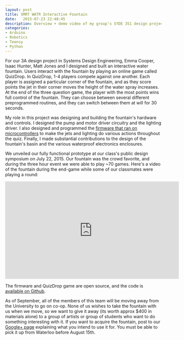 ```yaml
---
layout: post
title: SMRT WATR Interactive Fountain
date:   2015-07-23 22:48:45
description: Overview + demo video of my group's SYDE 351 design project, an interactive water fountain + quiz game.
categories:
- Arduino
- Robotics
- Teensy
- Python
---
```


For our 3A design project in Systems Design Engineering, Emma Cooper, Isaac Hunter, Matt Jones and I designed and built an interactive water fountain. Users interact with the fountain by playing an online game called QuizDrop. In QuizDrop, 1-4 players compete against one another. Each player is assigned a particular corner of the fountain, and as they score points the jet in their corner moves the height of the water spray increases. At the end of the three question game, the player with the most points wins full control of the fountain. They can choose between several different preprogrammed routines, and they can switch between them at will for 30 seconds.

My role in this project was designing and building the fountain's hardware and controls. I designed the pump and motor driver circuitry and the lighting driver. I also designed and programmed the [firmware that ran on microcontrollers](https://github.com/Adam93MT/SMRTWATR/tree/master/controls) to make the jets and lighting do various actions throughout the quiz. Finally, I made substantial contributions to the design of the fountain's basin and the various waterproof electronics enclosures.

We unveiled our fully functional prototype at our class's public design symposium on July 22, 2015. Our fountain was the crowd favorite, and during the three hour event we were able to play ~70 games. Here's a video of the fountain during the end-game while some of our classmates were playing a round:

<iframe width="560" height="315" src="https://www.youtube.com/embed/sUKH4mjTl4k" frameborder="0" allowfullscreen></iframe>

The firmware and QuizDrop game are open source, and the code is [available on Github](https://github.com/Adam93MT/SMRTWATR).

As of September, all of the members of this team will be moving away from the University to go on co-op. None of us wishes to take the fountain with us when we move, so we want to give it away (its worth approx $400 in materials alone) to a group of artists or group of students who want to do something interesting with it. If you want to acquire the fountain, post to our [Google+ page](https://plus.google.com/b/115760182356032680469/115760182356032680469/posts) explaining what you intend to use it for. You must be able to pick it up from Waterloo before August 15th.